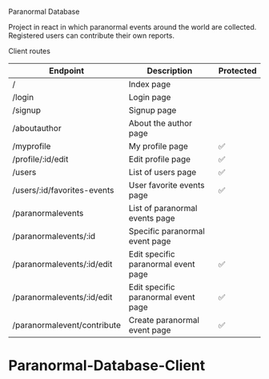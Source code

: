 Paranormal Database

Project in react in which paranormal events around the world are collected. Registered users can contribute their own reports.

Client routes

| Endpoint                                          | Description                                    | Protected |
|---------------------------------------------------|------------------------------------------------|-----------|
| /                                                 | Index page                                     |           |
| /login                                            | Login page                                     |           |
| /signup                                           | Signup page                                    |           |
| /aboutauthor                                      | About the author page                          |           |
| /myprofile                                        | My profile page                                |     ✅    |
| /profile/:id/edit                               | Edit profile page                              |     ✅    |
| /users                                            | List of users page                             |     ✅    | 
| /users/:id/favorites-events                       | User favorite events page                      |     ✅    | 
| /paranormalevents                                 | List of paranormal events page                 |           |  
| /paranormalevents/:id                             | Specific paranormal event page                 |           |
| /paranormalevents/:id/edit                        | Edit specific paranormal event page            |     ✅    | 
| /paranormalevents/:id/edit                        | Edit specific paranormal event page            |     ✅    |
| /paranormalevent/contribute                      | Create paranormal event page                   |     ✅    | 
# Paranormal-Database-Client
